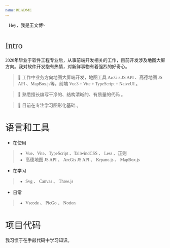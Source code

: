 ```yaml
---
name: README
---
```


<style scoped>
  span{
    @apply bg-[var(--bg-contrary)] rounded-md p-3px;
    font-family:LXGW WenKai,'Neucha', LXGW WenKai Mono,'Patrick Hand','Patrick Hand SC' !important;
    font-weight: 100;
    padding-top:1%;
    font-style: normal;
  }
</style>

<div class="text-center">
  <span class="div-contrary-without-hover inline-block px-1 ">
  👋Hey，我是王文博~
  </span>
</div>

# <span>Intro</span>
<span>2020年毕业于软件工程专业后，从事前端开发相关的工作，目前开发涉及地图大屏方向。我对软件开发抱有热情，对新鲜事物有着强烈的好奇心。</span>

> 🍓 <span> 工作中业务方向地图大屏端开发，地图工具 ArcGis JS API 、高德地图 JS API 、MapBox.js等，前端 Vue3 + Vite + TypeScript + NaiveUI 。 </span>

> 🍊 <span>熟悉擅长编写干净的、结构清晰的、有质量的代码 。</span>

> 🥝 <span>目前在专注学习图形化基础 。</span>

# <span>语言和工具</span>
- <span>在使用</span>
> - <span>Vue、Vite、TypeScript 、TailwindCSS 、 Less 、正则</span>
> - <span>高德地图 JS API 、 ArcGis JS API 、 Krpano.js 、 MapBox.js </span>
- <span>在学习</span>
> - <span>Svg 、 Canvas 、 Three.js</span>
- <span>日常</span>
> - <span>Vscode 、 PicGo 、 Notion</span>

# <span>项目代码</span>

<span> 我习惯于在手敲代码中学习知识。</span>

<script setup>
  import CardGroup from '~/components/CardGroup.vue'

  function log(){
    console.log.apply(console,arguments);
  }

  log(
      `%c 你好%c 王文博 Arvin  `,
      "background:rgb(30 41 59) ; padding: 1px; border-radius: 3px 0 0 3px; color: #fff;font-size:24px",
      "background:rgb(30 41 59); padding: 1px; border-radius: 0 3px 3px 0;  color: #fff;font-size:24px",
    );

</script>


<CardGroup></CardGroup>
